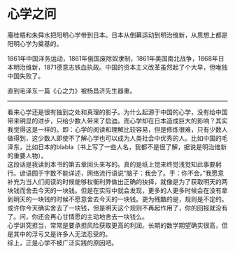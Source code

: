 # 心学之问

庵桂梧和朱舜水把阳明心学带到日本。日本从倒幕运动到明治维新，从思想上都是阳明心学为奠基的。

1861年中国洋务运动，1861年俄国废除奴隶制，1861年美国南北战争，1868年日本明治维新，1871德意志铁血执政。中国的资本主义改革虽然起了个大早，但唯独中国失败了。

直到毛泽东一篇《心之力》被杨昌济先生器重。

***

看来心学还是很有独到之处和真理的影子。为什么起源于中国的心学，没有给中国带来明显的进步，只给少数人带来了启迪。而心学却在日本造成巨大的影响？其实我觉得这是一样的。即：心学的阅读和理解比较容易，但是修炼很难，只有少数人做得到，这少数人即使不了解心学也可以成为人类社会中优秀的人。比如中国的毛泽东，比如日本的blabla（书上写了一些人名，我都不是很了解，据说是明治维新的重要人物）。  
这段话是我读到本书的第五章回头来写的。真的是纸上觉来终觉浅觉知此事要躬行。谚语囿于字数不能详述，网络流行语说“脑子：我会了。手：你不会。”我愿意补充为当人们阅读的时候能够权衡利弊做出正确的抉择，就像是为了获取明天的两块钱而舍去今天的一块钱。但是在实际中就会发现，更多的人更多时候会在没有拿到明天的一块钱的时候不愿意舍去今天的一块钱。更为残酷的是，规则是不定的。或许你今天确实舍去了一块钱，但是明天这个规则不再起作用了，你的回报就没有了。问，你还会再心甘情愿的主动地舍去一块钱么。  
心学讲究担当，常常是要承担风险获取更高的利润。长期的数学期望确实很高，但是其中的浮亏又是许多人无法忍受的。  
综上，正是心学不被广泛实践的原因吧。
